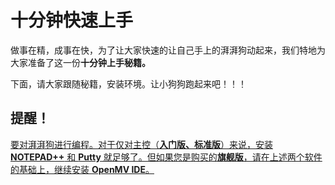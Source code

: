 # 十分钟快速上手



做事在精，成事在快，为了让大家快速的让自己手上的湃湃狗动起来，我们特地为大家准备了这一份**十分钟上手秘籍。**



下面，请大家跟随秘籍，安装环境。让小狗狗跑起来吧！！！



## 提醒！

  <u>要对湃湃狗进行编程。对于仅对主控（**入门版、标准版**）来说，安装 **NOTEPAD++** 和 **Putty** 就足够了。但如果您是购买的**旗舰版**，请在上述两个软件的基础上，继续安装 **OpenMV IDE**。</u>

  